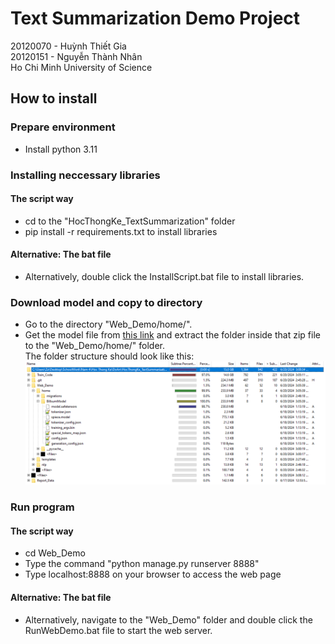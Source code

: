 # Text Summarization Demo Project
20120070 - Huỳnh Thiết Gia   
20120151 - Nguyễn Thành Nhân   
Ho Chi Minh University of Science
## How to install 
### Prepare environment
* Install python 3.11
### Installing neccessary libraries
#### The script way
* cd to the "HocThongKe_TextSummarization" folder  
* pip install -r requirements.txt to install libraries  
#### Alternative: The bat file
* Alternatively, double click the InstallScript.bat file to install libraries.
### Download model and copy to directory
* Go to the directory "Web_Demo/home/".
* Get the model file from [this link](https://studenthcmusedu-my.sharepoint.com/:u:/g/personal/20120070_student_hcmus_edu_vn/EewqtGi8wTJOmvuzib5eTLUBzJDVPDl5B-2Dz6Zip3wyGA?e=Hd0IjA) and extract the folder inside that zip file to the "Web_Demo/home/" folder.  
The folder structure should look like this:  
![Image](./Report_Data/InstallBillsum.png)  
### Run program
#### The script way
* cd Web_Demo  
* Type the command "python manage.py runserver 8888"
* Type localhost:8888 on your browser to access the web page 
#### Alternative: The bat file
* Alternatively, navigate to the "Web_Demo" folder and double click the RunWebDemo.bat file to start the web server.  
